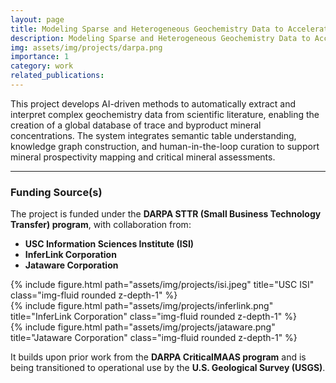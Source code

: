 ```yaml
---
layout: page
title: Modeling Sparse and Heterogeneous Geochemistry Data to Accelerate Critical Mineral Discovery
description: Modeling Sparse and Heterogeneous Geochemistry Data to Accelerate Critical Mineral Discovery (STTR Phase II) [Funded by DARPA/USGS]
img: assets/img/projects/darpa.png
importance: 1
category: work
related_publications: 
---
```


This project develops AI-driven methods to automatically extract and interpret complex geochemistry data from scientific literature, enabling the creation of a global database of trace and byproduct mineral concentrations. The system integrates semantic table understanding, knowledge graph construction, and human-in-the-loop curation to support mineral prospectivity mapping and critical mineral assessments.

---

### **Funding Source(s)**
The project is funded under the **DARPA STTR (Small Business Technology Transfer) program**, with collaboration from:
- **USC Information Sciences Institute (ISI)**
- **InferLink Corporation**
- **Jataware Corporation**

<div class="row">
    <div class="col-sm mt-3 mt-md-0">
        {% include figure.html path="assets/img/projects/isi.jpeg" title="USC ISI" class="img-fluid rounded z-depth-1" %}
    </div>
    <div class="col-sm mt-3 mt-md-0">
        {% include figure.html path="assets/img/projects/inferlink.png" title="InferLink Corporation" class="img-fluid rounded z-depth-1" %}
    </div>
    <div class="col-sm mt-3 mt-md-0">
        {% include figure.html path="assets/img/projects/jataware.png" title="Jataware Corporation" class="img-fluid rounded z-depth-1" %}
    </div>
</div>


It builds upon prior work from the **DARPA CriticalMAAS program** and is being transitioned to operational use by the **U.S. Geological Survey (USGS)**.



